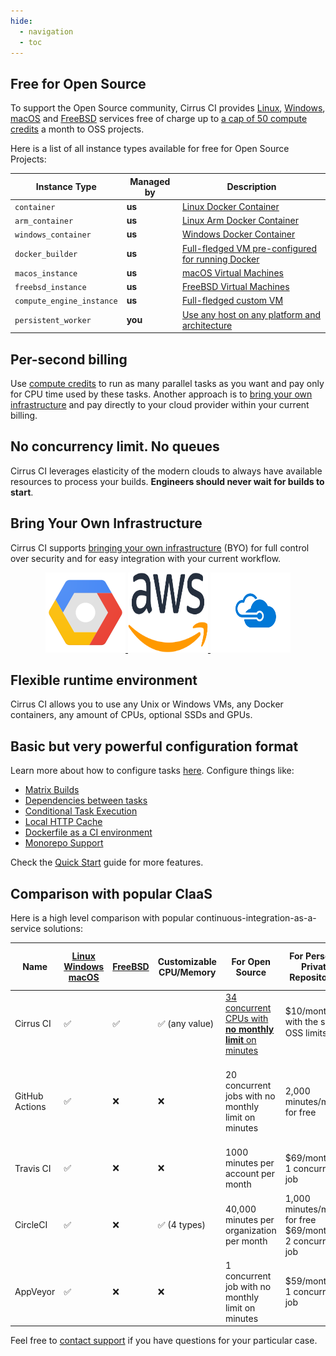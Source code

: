 ```yaml
---
hide:
  - navigation
  - toc
---
```

## Free for Open Source 

To support the Open Source community, Cirrus CI provides [Linux](guide/linux.md), [Windows](guide/windows.md), [macOS](guide/macOS.md) and [FreeBSD](guide/FreeBSD.md)
services free of charge up to [a cap of 50 compute credits](faq.md#are-there-any-limits) a month to OSS projects.

Here is a list of all instance types available for free for Open Source Projects:

| Instance Type             | Managed by | Description                                                         |
|---------------------------|------------|---------------------------------------------------------------------|
| `container`               | **us**     | [Linux Docker Container][container]                                 |
| `arm_container`           | **us**     | [Linux Arm Docker Container][container]                             |
| `windows_container`       | **us**     | [Windows Docker Container][windows_container]                       |
| `docker_builder`          | **us**     | [Full-fledged VM pre-configured for running Docker][docker_builder] |
| `macos_instance`          | **us**     | [macOS Virtual Machines][macos_instance]                            |
| `freebsd_instance`        | **us**     | [FreeBSD Virtual Machines][freebsd_instance]                        |
| `compute_engine_instance` | **us**     | [Full-fledged custom VM][compute_engine_instance]                   |
| `persistent_worker`       | **you**    | [Use any host on any platform and architecture][persistent_worker]  |

[container]: guide/linux.md
[windows_container]: guide/windows.md
[docker_builder]: guide/docker-builder-vm.md
[macos_instance]: guide/macOS.md
[freebsd_instance]: guide/FreeBSD.md
[compute_engine_instance]: guide/custom-vms.md
[persistent_worker]: guide/persistent-workers.md

## Per-second billing

Use [compute credits](pricing.md#compute-credits) to run as many parallel tasks as you want and pay only for CPU time
used by these tasks. Another approach is to [bring your own infrastructure](#bring-your-own-infrastructure) and pay directly to your cloud provider
within your current billing.

## No concurrency limit. No queues

Cirrus CI leverages elasticity of the modern clouds to always have available resources to process your builds.
**Engineers should never wait for builds to start**.

## Bring Your Own Infrastructure 

Cirrus CI supports [bringing your own infrastructure](guide/supported-computing-services.md) (BYO) for full control over security and for easy integration with
your current workflow.

<p align="center">
  <a href="/guide/supported-computing-services#google-cloud">
    <img style="width:128px;height:128px;" src="/assets/images/gcp/Google Cloud Platform.svg"/>
  </a>
  <a href="/guide/supported-computing-services#aws">
    <img style="width:128px;height:128px;" src="/assets/images/aws/AWS.svg"/>
  </a>
  <a href="/guide/supported-computing-services#azure">
    <img style="width:128px;height:128px;" src="/assets/images/azure/Microsoft Azure.svg"/>
  </a>
</p>

## Flexible runtime environment
 
Cirrus CI allows you to use any Unix or Windows VMs, any Docker containers, any amount of CPUs, optional SSDs and GPUs.

## Basic but very powerful configuration format 

Learn more about how to configure tasks [here](guide/writing-tasks.md).
Configure things like:

* [Matrix Builds](guide/writing-tasks.md#matrix-modification)
* [Dependencies between tasks](guide/writing-tasks.md#dependencies)
* [Conditional Task Execution](guide/writing-tasks.md#conditional-task-execution)
* [Local HTTP Cache](guide/writing-tasks.md#http-cache)
* [Dockerfile as a CI environment](guide/docker-builder-vm.md#dockerfile-as-a-ci-environment)
* [Monorepo Support](guide/writing-tasks.md#supported-functions)

Check the [Quick Start](guide/quick-start.md) guide for more features.

## Comparison with popular CIaaS

Here is a high level comparison with popular continuous-integration-as-a-service solutions:

**Name**        | **[Linux][1] [Windows][2] [macOS][3]** | **[FreeBSD][4]**   | **Customizable CPU/Memory**    | **For Open Source**                                          | **For Personal Private Repositories**                          | **For Organizational Private Repositories**
--------------- | -------------------------------------- | -------------------| ------------------------------ |--------------------------------------------------------------| -------------------------------------------------------------- | --------------------------------
Cirrus CI       | :white_check_mark:                     | :white_check_mark: | :white_check_mark: (any value) | [34 concurrent CPUs with **no monthly limit** on minutes][5] | $10/month with the same OSS limits 👈                          | [Per-second usage with no parallel limit](#per-second-billing)<br>[Connect your cloud](#bring-your-own-infrastructure) for $10/month/seat
GitHub Actions  | :white_check_mark:                     | :x:                | :x:                            | 20 concurrent jobs with no monthly limit on minutes          | 2,000 minutes/month for free                                   | Per-minute usage with no parallel limit<br>Host and manage additional runners at no additional cost
Travis CI       | :white_check_mark:                     | :x:                | :x:                            | 1000 minutes per account per month                           | $69/month for 1 concurrent job                                 | $49/month per additional concurrency job
CircleCI        | :white_check_mark:                     | :x:                | :white_check_mark: (4 types)   | 40,000 minutes per organization per month                    | 1,000 minutes/month for free<br>$69/month for 2 concurrent job | $15/month/user + per-minute usage with up to 80 parallel jobs
AppVeyor        | :white_check_mark:                     | :x:                | :x:                            | 1 concurrent job with no monthly limit on minutes            | $59/month for 1 concurrent job                                 | $50/month per additional concurrency job

[1]: guide/linux.md
[2]: guide/windows.md
[3]: guide/macOS.md
[4]: guide/FreeBSD.md
[5]: faq.md#are-there-any-limits

Feel free to [contact support](mailto:support@cirruslabs.org) if you have questions for your particular case.
